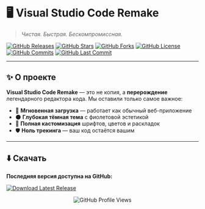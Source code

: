 # 🖥️ Visual Studio Code Remake

> *Чистая. Быстрая. Бескомпромиссная.*  

[![GitHub Releases](https://img.shields.io/github/v/release/Artyom151-r/vscode-remake?color=%237b4dff&label=Release&logo=github)](https://github.com/Artyom151-r/vscode-remake/releases/latest)
[![GitHub Stars](https://img.shields.io/github/stars/Artyom151-r/vscode-remake?color=%238a6eff&label=Stars&logo=github)](https://github.com/Artyom151-r/vscode-remake/stargazers)
[![GitHub Forks](https://img.shields.io/github/forks/Artyom151-r/vscode-remake?color=%236a3dcc&label=Forks&logo=github)](https://github.com/Artyom151-r/vscode-remake/fork)
[![GitHub License](https://img.shields.io/github/license/Artyom151-r/vscode-remake?color=%23a66eff&logo=opensourceinitiative)](LICENSE)
[![GitHub Commits](https://img.shields.io/github/commit-activity/y/Artyom151-r/vscode-remake?color=%237b4dff&label=Commits&logo=git)](https://github.com/Artyom151-r/vscode-remake/commits/main)
[![GitHub Last Commit](https://img.shields.io/github/last-commit/Artyom151-r/vscode-remake?color=%238a6eff&label=Last%20Update&logo=git)](https://github.com/Artyom151-r/vscode-remake/commits/main)

---
## ✨ О проекте

**Visual Studio Code Remake** — это не копия, а **перерождение** легендарного редактора кода. Мы оставили только самое важное:

- 💫 **Мгновенная загрузка** — работает как обычный веб-приложение
- 🌑 **Глубокая тёмная тема** с фиолетовой эстетикой
- 🔧 **Полная кастомизация** шрифтов, цветов и раскладок
- 🛡️ **Ноль трекинга** — ваш код остаётся вашим
---

## ⬇️ Скачать

**Последняя версия доступна на GitHub:**

[![Download Latest Release](https://img.shields.io/badge/Download-Latest%20Release-%237b4dff?style=for-the-badge&logo=github&logoColor=white)](https://github.com/Artyom151-r/vscode-remake/releases/latest)


<p align="center">
  <img src="https://komarev.com/ghpvc/?username=Artyom151-r&label=Views&color=7b4dff&style=flat&labelColor=1a1e36" alt="GitHub Profile Views" />
</p>
